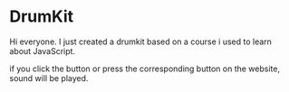 # DrumKit

Hi everyone. I just created a drumkit based on a course i used to learn about JavaScript.

if you click the button or press the corresponding button on the website, sound will be played.
